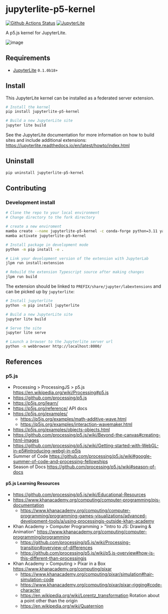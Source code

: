 # jupyterlite-p5-kernel

[![Github Actions Status](https://github.com/jupyterlite/p5-kernel/workflows/Build/badge.svg)](https://github.com/jupyterlite/p5-kernel/actions/workflows/build.yml)
[![JupyterLite](https://jupyterlite.rtfd.io/en/latest/_static/badge-launch.svg)](https://jupyterlite-p5-kernel.readthedocs.io/en/latest/lite/lab)

A p5.js kernel for JupyterLite.

![image](https://user-images.githubusercontent.com/591645/135318337-8e63861c-c598-48db-8c90-2c86d3a8936b.png)

## Requirements

- [JupyterLite](https://github.com/jupyterlite/jupyterlite) `0.1.0b18+`

## Install

This JupyterLite kernel can be installed as a federated server extension.

```bash
# Install the kernel
pip install jupyterlite-p5-kernel

# Build a new JupyterLite site
jupyter lite build
```

See the JupyterLite documentation for more information on how to build sites and include additional extensions: https://jupyterlite.readthedocs.io/en/latest/howto/index.html

## Uninstall

```bash
pip uninstall jupyterlite-p5-kernel
```

## Contributing

### Development install

```bash
# Clone the repo to your local environment
# Change directory to the fork directory

# create a new enviroment
mamba create --name jupyterlite-p5-kernel -c conda-forge python=3.11 yarn jupyterlab=4
mamba activate jupyterlite-p5-kernel

# Install package in development mode
python -m pip install -e .

# Link your development version of the extension with JupyterLab
jlpm run install:extension

# Rebuild the extension Typescript source after making changes
jlpm run build
```

The extension should be linked to `PREFIX/share/jupyter/labextensions` and can be picked up by `jupyterlite`:

```bash
# Install jupyterlite
python -m pip install jupyterlite

# Build a new JupyterLite site
jupyter lite build

# Serve the site
jupyter lite serve

# Launch a browser to the Jupyterlite server url
python -m webbrowser http://localhost:8000/
```

## References

### p5.js

- Processing > ProcessingJS > p5.js
  https://en.wikipedia.org/wiki/Processing#p5.js
- https://github.com/processing/p5.js
- https://p5js.org/learn/
- https://p5js.org/reference/ API docs
- https://p5js.org/examples/
  - https://p5js.org/examples/math-additive-wave.html
  - https://p5js.org/examples/interaction-wavemaker.html
- https://p5js.org/examples/objects-objects.html
- https://github.com/processing/p5.js/wiki/Beyond-the-canvas#creating-html-images
- https://github.com/processing/p5.js/wiki/Getting-started-with-WebGL-in-p5#introducing-webgl-in-p5js
- Summer of Code
  https://github.com/processing/p5.js/wiki#google-summer-of-code-and-processing-fellowships
- Season of Docs
  https://github.com/processing/p5.js/wiki#season-of-docs

#### p5.js Learning Resources

- https://github.com/processing/p5.js/wiki/Educational-Resources
- https://www.khanacademy.org/computing/computer-programming/pjs-documentation
  - https://www.khanacademy.org/computing/computer-programming/programming-games-visualizations/advanced-development-tools/a/using-processingjs-outside-khan-academy
- Khan Academy > Computer Programming > "Intro to JS: Drawing & Animation"
  https://www.khanacademy.org/computing/computer-programming/programming
  - https://github.com/processing/p5.js/wiki/Processing-transition#overview-of-differences
  - https://github.com/processing/p5.js/wiki/p5.js-overview#how-is-this-different-than-processingjs
- Khan Academy > Computing > Pixar in a Box
  https://www.khanacademy.org/computing/pixar
  - https://www.khanacademy.org/computing/pixar/simulation#hair-simulation-code
  - https://www.khanacademy.org/computing/pixar/pixar-rigging#code-character
  - https://en.wikipedia.org/wiki/Lorentz_transformation Rotation about a point other than the origin
  - https://en.wikipedia.org/wiki/Quaternion
